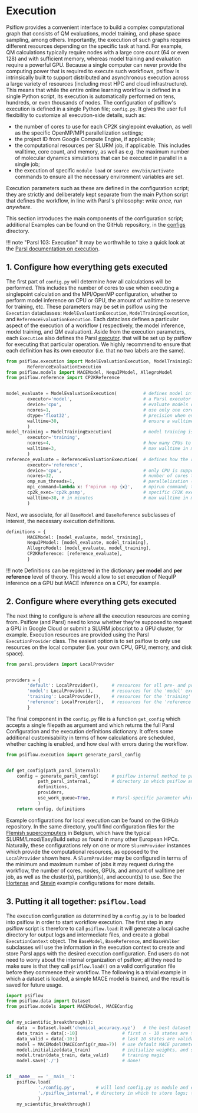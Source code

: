 # Execution

Psiflow provides a convenient interface to build a
complex computational graph that consists of
QM evaluations, model training, and phase space sampling, among others.
Importantly, the execution of such graphs requires different resources
depending on the specific task at hand.
For example, QM calculations typically require nodes with a large core count (64 or even 128)
and with sufficient memory, whereas model training and evaluation require a powerful
GPU.
Because a single computer can never provide the computing power that is required to
execute such workflows, psiflow is intrinsically built to support distributed
and asynchronous execution across a large variety of resources (including most HPC and cloud infrastructure).
This means that while the entire online learning workflow is defined in a single Python script,
its execution is automatically performed on tens, hundreds, or even thousands of nodes.
The configuration of psiflow's execution is defined in a single Python file; `config.py`.
It gives the user full flexibility to customize all execution-side details, such as:

- the number of cores to use for each CP2K singlepoint evaluation, as well as the specific OpenMP/MPI parallellization settings;
- the project ID from Google Compute Engine, if applicable;
- the computational resources per SLURM job, if applicable.
This includes walltime, core count, and memory, as well as e.g. the maximum number of molecular dynamics
simulations that can be executed in parallel in a single job;
- the execution of specific `module load` or `source env/bin/activate` commands to ensure all the necessary environment variables are set.

Execution parameters such as these are defined in the configuration script;
they are strictly and deliberately kept separate
from the main Python script that defines the workflow, in line with Parsl's philosophy: _write once, run anywhere_.

This section introduces the main components of the configuration script; additional
Examples can be found on the GitHub repository, in the
[configs](https://github.com/svandenhaute/psiflow/tree/main/configs) directory.

!!! note "Parsl 103: Execution"
    It may be worthwhile to take a quick look at the
    [Parsl documentation on execution](https://parsl.readthedocs.io/en/stable/userguide/execution.html).


## 1. Configure __how__ everything gets executed
The first part of `config.py` will determine _how_ all calculations will be performed.
This includes the number of cores to use when executing a singlepoint calculation
and the MPI/OpenMP configuration, whether to perform model inference on CPU or GPU,
the amount of walltime to reserve for training, etc.
These parameters may be set in psiflow using the `Execution` dataclasses:
`ModelEvaluationExecution`, `ModelTrainingExecution`, and `ReferenceEvaluationExecution`.
Each dataclass defines a particular aspect of the execution of a workflow (
respectively, the model inference, model training, and QM evaluation).
Aside from the execution parameters, each `Execution` also defines the
Parsl [executor](https://parsl.readthedocs.io/en/stable/userguide/execution.html#executors).
that will be set up by psiflow for executing that particular operation.
We highly recommend to ensure that each definition has its own executor
(i.e. that no two labels are the same).

```py
from psiflow.execution import ModelEvaluationExecution, ModelTrainingExecution, \
        ReferenceEvaluationExecution
from psiflow.models import MACEModel, NequIPModel, AllegroModel
from psiflow.reference import CP2KReference


model_evaluate = ModelEvaluationExecution(          # defines model inference (e.g. for walker propagation)
        executor='model',                           # a Parsl executor with label 'model' will be created
        device='cpu',                               # evaluate models on the CPU (instead of a GPU)
        ncores=1,                                   # use only one core per simulation
        dtype='float32',                            # precision when evaluating the network (32/64)
        walltime=30,                                # ensure a walltime of two minutes per dynamic walker 
        )
model_training = ModelTrainingExecution(            # model training is forced to be executed on GPU!
        executor='training',
        ncores=4,                                   # how many CPUs to use (typically #ncores / #ngpus)
        walltime=3,                                 # max walltime in minutes,
        )
reference_evaluate = ReferenceEvaluationExecution(  # defines how the reference calculations are performed
        executor='reference',
        device='cpu',                               # only CPU is supported for QM at the moment
        ncores=32,                                  # number of cores to use per calculation
        omp_num_threads=1,                          # parallelization (mpi_num_proc = ncores / omp_num_threads)
        mpi_command=lambda x: f'mpirun -np {x}',    # mpirun command; this is cluster-dependent sometimes
        cp2k_exec='cp2k.psmp',                      # specific CP2K executable; is sometimes cp2k.popt
        walltime=30, # in minutes                   # max walltime in minutes per singlepoint
        )
```
Next, we associate, for all `BaseModel` and `BaseReference` subclasses of interest,
the necessary execution definitions.

```py
definitions = {
        MACEModel: [model_evaluate, model_training],
        NequIPModel: [model_evaluate, model_training],
        AllegroModel: [model_evaluate, model_training],
        CP2KReference: [reference_evaluate],
        }
```
!!! note
    Definitions can be registered in the dictionary __per model__ and __per reference__ level of theory.
    This would allow to set execution of NequIP inference on a GPU but MACE 
    inference on a CPU, for example.


## 2. Configure __where__ everything gets executed
The next thing to configure is _where_ all the execution resources are coming
from. Psiflow (and Parsl) need to know whether they're supposed to request
a GPU in Google Cloud or submit a SLURM jobscript to a GPU cluster, for example.
Execution resources are provided using the Parsl `ExecutionProvider` class.
The easiest option is to set psiflow to only use resources on the local
computer (i.e. your own CPU, GPU, memory, and disk space).
```py
from parsl.providers import LocalProvider


providers = {
        'default': LocalProvider(),     # resources for all pre- and post-processing
        'model': LocalProvider(),       # resources for the 'model' executor (i.e. model evaluation)
        'training': LocalProvider(),    # resources for the 'training' executor (i.e. model training)
        'reference': LocalProvider(),   # resources for the 'reference' executor (i.e. for QM singlepoints)
        }
```
The final component in the `config.py` file is a function `get_config` which
accepts a single filepath as argument and which returns the full Parsl Configuration
and the execution definitions dictionary. It offers some additional customisability
in terms of how calculations are scheduled, whether caching is enabled, and how
deal with errors during the workflow.

```py
from psiflow.execution import generate_parsl_config


def get_config(path_parsl_internal):
    config = generate_parsl_config(     # psiflow internal method to parse definitions and providers
            path_parsl_internal,        # directory in which psiflow and parsl may cache intermediate files
            definitions,
            providers,
            use_work_queue=True,        # Parsl-specific parameter which specifies the Executor class
            )
    return config, definitions
```
Example configurations for local execution can be found on the GitHub repository.
In the same directory, you'll find configuration files for the
[Flemish supercomputers](https://vlaams-supercomputing-centrum-vscdocumentation.readthedocs-hosted.com/en/latest/gent/tier1_hortense.html)
in Belgium, which have the typical SLURM/Lmod/EasyBuild setup as found
in many other European HPCs.
Naturally, these configurations rely on one or more `SlurmProvider` instances
which provide the computational resources,
as opposed to the `LocalProvider` shown here. A `SlurmProvider` may
be configured in terms of the minimum and maximum number of jobs it may request
during the workflow,
the number of cores, nodes, GPUs, and amount of walltime per job, as well as
the cluster(s), partition(s), and account(s) to use.
See the [Hortense](https://github.com/svandenhaute/psiflow/blob/main/configs/vsc_hortense.py)
and [Stevin](https://github.com/svandenhaute/psiflow/blob/main/configs/vsc_stevin.py)
example configurations for more details.

## 3. Putting it all together: `psiflow.load`
The execution configuration as determined by a `config.py` is to be loaded
into psiflow in order to start workflow execution.
The first step in any psiflow script is therefore to call `psiflow.load`:
it will generate a local cache directory for output
logs and intermediate files, and create a global `ExecutionContext` object.
The `BaseModel`, `BaseReference`, and `BaseWalker` subclasses
will use the information in the execution context to create and store
Parsl apps with the desired execution configuration.
End users do not need to worry about the internal organization of psiflow;
all they need to make sure is that they call `psiflow.load()` on a valid
configuration file before they commence their workflow.
The following is a trivial example in which a dataset is loaded, a simple MACE
model is trained, and the result is saved for future usage.

```py title='my_script.py'
import psiflow
from psiflow.data import Dataset
from psiflow.models import MACEModel, MACEConfig


def my_scientific_breakthrough():
    data  = Dataset.load('chemical_accuracy.xyz')   # the best dataset in the world
    data_train = data[:-10]                 # first n - 10 states are training
    data_valid = data[-10:]                 # last 10 states are validation
    model = MACEModel(MACEConfig(r_max=7))  # use default MACE parameters, but increase the cutoff to 7 A
    model.initialize(data_train)            # initialize weights, and scaling/normalization factors in layers
    model.train(data_train, data_valid)     # training magic
    model.save('./')                        # done!


if __name__ == '__main__':
    psiflow.load(
            './config.py',        # will load config.py as module and execute its get_config() method
            './psiflow_internal', # directory in which to store logs; this path should not already exist
            )
    my_scientific_breakthrough()

```
